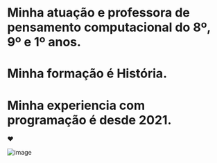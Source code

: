 # Minha atuação e professora de pensamento computacional do 8º, 9º e 1º anos.
# Minha formação é História.
# Minha experiencia com programação é desde 2021.
♥️



![image](https://github.com/MichelleFormicoli/TurmaL-3Trimestre/assets/138707038/724364ac-c9a6-40d7-aa14-5289d150e38a)

